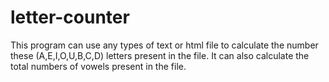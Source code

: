 # letter-counter
This program can use any types of text or html file to calculate the number these (A,E,I,O,U,B,C,D) letters present in the file. It can also calculate the total numbers of vowels present in the file. 
